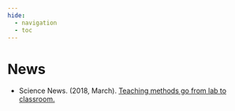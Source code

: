 ```yaml
---
hide:
  - navigation
  - toc
---
```


# News

- Science News. (2018, March). [Teaching methods go from lab to classroom.](https://www.sciencenews.org/article/teaching-methods-go-lab-classroom)
